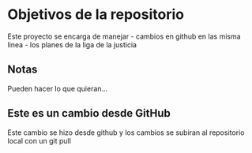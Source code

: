 # Objetivos de la repositorio

Este proyecto se encarga de manejar - cambios en github en las misma linea - los planes de la liga de la justicia


## Notas
Pueden hacer lo que quieran...

## Este es un cambio desde GitHub

Este cambio se hizo desde github y los cambios se subiran al repositorio local con un git pull
